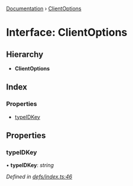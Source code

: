 [Documentation](../README.md) › [ClientOptions](clientoptions.md)

# Interface: ClientOptions

## Hierarchy

* **ClientOptions**

## Index

### Properties

* [typeIDKey](clientoptions.md#typeidkey)

## Properties

###  typeIDKey

• **typeIDKey**: *string*

*Defined in [defs/index.ts:46](https://github.com/badbatch/graphql-box/blob/7171508/packages/cache-manager/src/defs/index.ts#L46)*
